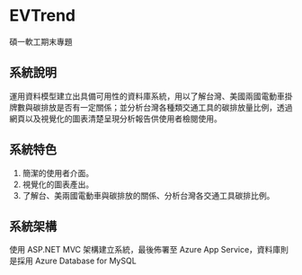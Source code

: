 # EVTrend
碩一軟工期末專題
## 系統說明
運用資料模型建立出具備可用性的資料庫系統，用以了解台灣、美國兩國電動車掛牌數與碳排放是否有一定關係；並分析台灣各種類交通工具的碳排放量比例，透過網頁以及視覺化的圖表清楚呈現分析報告供使用者檢閱使用。
## 系統特色
1. 簡潔的使用者介面。
2. 視覺化的圖表產出。
3. 了解台、美兩國電動車與碳排放的關係、分析台灣各交通工具碳排比例。
## 系統架構
使用 ASP.NET MVC 架構建立系統，最後佈署至 Azure App Service，資料庫則是採用 Azure Database for MySQL

